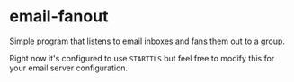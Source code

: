 # email-fanout
Simple program that listens to email inboxes and fans them out to a group.

Right now it's configured to use `STARTTLS` but feel free to modify this for your email server configuration.
